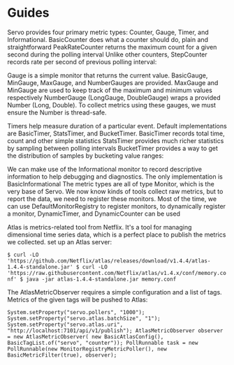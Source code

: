 # Guides

Servo provides four primary metric types: Counter, Gauge, Timer, and Informational.
BasicCounter does what a counter should do, plain and straightforward
PeakRateCounter returns the maximum count for a given second during the polling interval
Unlike other counters, StepCounter records rate per second of previous polling interval:

Gauge is a simple monitor that returns the current value. BasicGauge, MinGauge, MaxGauge, and NumberGauges are provided.
MaxGauge and MinGauge are used to keep track of the maximum and minimum values respectively
NumberGauge (LongGauge, DoubleGauge) wraps a provided Number (Long, Double). To collect metrics using these gauges, we must ensure the Number is thread-safe.

Timers help measure duration of a particular event. Default implementations are BasicTimer, StatsTimer, and BucketTimer.
BasicTimer records total time, count and other simple statistics
StatsTimer provides much richer statistics by sampling between polling intervals
BucketTimer provides a way to get the distribution of samples by bucketing value ranges:

We can make use of the Informational monitor to record descriptive information to help debugging and diagnostics. The only implementation is BasicInformational
The metric types are all of type Monitor, which is the very base of Servo. We now know kinds of tools collect raw metrics, but to report the data, we need to register these monitors.
Most of the time, we can use DefaultMonitorRegistry to register monitors, to dynamically register a monitor, DynamicTimer, and DynamicCounter can be used

Atlas is metrics-related tool from Netflix. It's a tool for managing dimensional time series data, which is a perfect place to publish the metrics we collected.
set up an Atlas server:

``
$ curl -LO 'https://github.com/Netflix/atlas/releases/download/v1.4.4/atlas-1.4.4-standalone.jar'
$ curl -LO 'https://raw.githubusercontent.com/Netflix/atlas/v1.4.x/conf/memory.conf'
$ java -jar atlas-1.4.4-standalone.jar memory.conf
``

The AtlasMetricObserver requires a simple configuration and a list of tags. Metrics of the given tags will be pushed to Atlas:

``
System.setProperty("servo.pollers", "1000");
System.setProperty("servo.atlas.batchSize", "1");
System.setProperty("servo.atlas.uri", "http://localhost:7101/api/v1/publish");
AtlasMetricObserver observer = new AtlasMetricObserver(
  new BasicAtlasConfig(), BasicTagList.of("servo", "counter"));
PollRunnable task = new PollRunnable(new MonitorRegistryMetricPoller(), new BasicMetricFilter(true), observer);
``